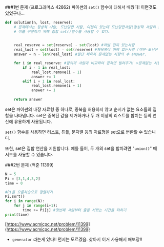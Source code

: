 ###1번 문제 (프로그래머스 42862)
파이썬의 `set()` 함수에 대해서 배웠다! 이런것도 있었구나… 

```python
def solution(n, lost, reserve):
    # 문제에서는 정상적 사람, 도난당한 사람, 여분이 있는데 도난당한사람(정상적 사람이 됨)이 있음.
    # 이를 구분하기 위해 집합 set()함수를 사용할 수 있다.
    
    
    real_reserve = set(reserve) - set(lost) #여벌 진짜 있는사람 
    real_lost = set(lost) - set(reserve) #체육복이 아에 없는사람 (여분-도난은 포함x)
    answer = n - len(real_lost) #일단 체육복 문제없는 사람의 수 answer.

    for i in real_reserve: #앞뒤의 사람과 비교하여 겹치면 빌려주기! >문제없는 사람이 생김.
        if i - 1 in real_lost:
            real_lost.remove(i - 1)
            answer += 1
        elif i + 1 in real_lost:
            real_lost.remove(i + 1)
            answer += 1
    
    return answer
```

set은 파이썬의 내장 자료형 중 하나로, 중복을 허용하지 않고 순서가 없는 요소들의 집합을 나타냅니다. set은 중복된 값을 제거하거나 두 개 이상의 리스트를 합치는 등의 연산에 유용하게 사용됩니다.

`set()` 함수를 사용하면 리스트, 튜플, 문자열 등의 자료형을 set으로 변환할 수 있습니다.

또한, set은 집합 연산을 지원합니다. 예를 들어, 두 개의 set을 합치려면 "`union()`" 메서드를 사용할 수 있습니다.

###2번 문제 (백준 11399)

```python
N = 5
Pi = [3,1,4,3,2]
time = 0

#Pi를 오름차순으로 정렬하기
Pi.sort()
for i in range(N):
    for j in range(i+1):
        time += Pi[j] #첫번째 사람부터 줄을 서있는 시간을 더하기
print(time)
```

[https://www.acmicpc.net/problem/11399](https://www.acmicpc.net/problem/11399)

- `generator` 라는게 있다!! 먼지는 모르겠음. 찾아서 이거 사용해서 해보장!!
